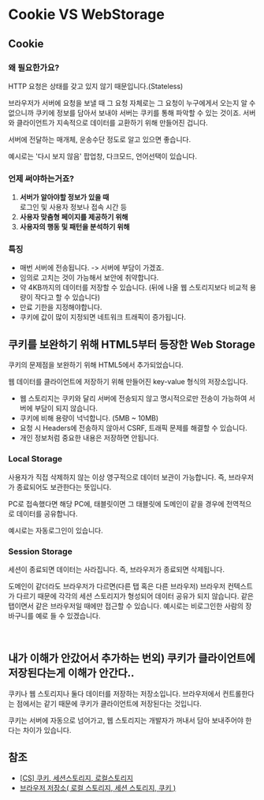 # Cookie VS WebStorage

## Cookie

### 왜 필요한가요?

HTTP 요청은 상태를 갖고 있지 않기 때문입니다.(Stateless)

브라우저가 서버에 요청을 보낼 때 그 요청 자체로는 그 요청이 누구에게서 오는지 알 수 없으니까 쿠키에 정보를 담아서 보내야 서버는 쿠키를 통해 파악할 수 있는 것이죠.
서버와 클라이언트가 지속적으로 데이터를 교환하기 위해 만들어진 겁니다.

서버에 전달하는 매개체, 운송수단 정도로 알고 있으면 좋습니다.

예시로는 '다시 보지 않음' 팝업창, 다크모드, 언어선택이 있습니다.

### 언제 써야하는거죠?

1. **서버가 알아야할 정보가 있을 때**  
   로그인 및 사용자 정보나 접속 시간 등
2. **사용자 맞춤형 페이지를 제공하기 위해**
3. **사용자의 행동 및 패턴을 분석하기 위해**

### 특징

- 매번 서버에 전송됩니다. -> 서버에 부담이 가겠죠.
- 임의로 고치는 것이 가능해서 보안에 취약합니다.
- 약 4KB까지의 데이터를 저장할 수 있습니다. (뒤에 나올 웹 스토리지보다 비교적 용량이 작다고 할 수 있습니다)
- 만료 기한을 지정해야합니다.
- 쿠키에 값이 많이 지정되면 네트워크 트래픽이 증가됩니다.


## 쿠키를 보완하기 위해 HTML5부터 등장한 Web Storage

쿠키의 문제점을 보완하기 위해 HTML5에서 추가되었습니다.

웹 데이터를 클라이언트에 저장하기 위해 만들어진 key-value 형식의 저장소입니다.

- 웹 스토리지는 쿠키와 달리 서버에 전송되지 않고 명시적으로만 전송이 가능하여 서버에 부담이 되지 않습니다.
- 쿠키에 비해 용량이 넉넉합니다. (5MB ~ 10MB)
- 요청 시 Headers에 전송하지 않아서 CSRF, 트래픽 문제를 해결할 수 있습니다.
- 개인 정보처럼 중요한 내용은 저장하면 안됩니다.

### Local Storage

사용자가 직접 삭제하지 않는 이상 영구적으로 데이터 보관이 가능합니다.
즉, 브라우저가 종료되어도 보관한다는 뜻입니다.

PC로 접속했다면 해당 PC에, 태블릿이면 그 태블릿에 도메인이 같을 경우에 전역적으로 데이터를 공유합니다.

예시로는 자동로그인이 있습니다.

### Session Storage

세션이 종료되면 데이터는 사라집니다. 즉, 브라우저가 종료되면 삭제됩니다.

도메인이 같더라도 브라우저가 다르면(다른 탭 혹은 다른 브라우저) 브라우저 컨텍스트가 다르기 때문에 각각의 세션 스토리지가 형성되어 데이터 공유가 되지 않습니다.
같은 탭이면서 같은 브라우저일 때에만 접근할 수 있습니다.
예시로는 비로그인한 사람의 장바구니를 예로 들 수 있겠습니다.

<br>

## 내가 이해가 안갔어서 추가하는 번외) 쿠키가 클라이언트에 저장된다는게 이해가 안간다..

쿠키나 웹 스토리지나 둘다 데이터를 저장하는 저장소입니다.
브라우저에서 컨트롤한다는 점에서는 같기 때문에 쿠키가 클라이언트에 저장된다는 것입니다.

쿠키는 서버에 자동으로 넘어가고, 웹 스토리지는 개발자가 꺼내서 담아 보내주어야 한다는 차이가 있습니다.

## 참조

- [[CS] 쿠키, 세션스토리지, 로컬스토리지](https://higher77.tistory.com/102)
- [브라우저 저장소( 로컬 스토리지, 세션 스토리지, 쿠키 )](https://ryuhojin.tistory.com/10?category=1050330)
